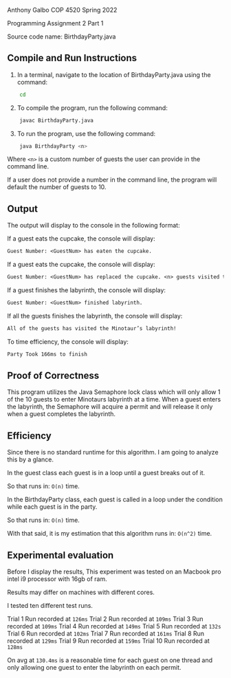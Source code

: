 Anthony Galbo
COP 4520 Spring 2022

Programming Assignment 2 Part 1

Source code name: BirthdayParty.java

## Compile and Run Instructions

1. In a terminal, navigate to the location of BirthdayParty.java using the command:
```bash
    cd
```
2. To compile the program, run the following command:
```bash
    javac BirthdayParty.java
```
3. To run the program, use the following command:
```bash
    java BirthdayParty <n>
```

Where ```<n>``` is a custom number of guests the user can provide in the command line.

If a user does not provide a number in the command line, the program will default the number of guests to 10.

## Output

The output will display to the console in the following format:

If a guest eats the cupcake, the console will display:
```txt
Guest Number: <GuestNum> has eaten the cupcake.
```

If a guest eats the cupcake, the console will display:
```txt
Guest Number: <GuestNum> has replaced the cupcake. <n> guests visited the labyrinth.
```

If a guest finishes the labyrinth, the console will display:
```txt
Guest Number: <GuestNum> finished labyrinth.
```

If all the guests finishes the labyrinth, the console will display:
```txt
All of the guests has visited the Minotaur’s labyrinth!
```

To time efficiency, the console will display:
```txt
Party Took 166ms to finish
```

## Proof of Correctness
This program utilizes the Java Semaphore lock class which will only allow 1 of the 10 guests to enter Minotaurs labyrinth at a time. When a guest enters the labyrinth, the Semaphore will acquire a permit and will release it only when a guest completes the labyrinth.

## Efficiency

Since there is no standard runtime for this algorithm. I am going to analyze this by a glance.

In the guest class each guest is in a loop until a guest breaks out of it.

So that runs in: ```O(n)``` time.

In the BirthdayParty class, each guest is called in a loop under the condition while each guest is in the party.

So that runs in: ```O(n)``` time.

With that said, it is my estimation that this algorithm runs in: ```O(n^2)``` time.


## Experimental evaluation

Before I display the results, This experiment was tested on an Macbook pro intel i9 processor with 16gb of ram.

Results may differ on machines with different cores.

I tested ten different test runs.

Trial 1 Run recorded at ```126ms```
Trial 2 Run recorded at ```109ms```
Trial 3 Run recorded at ```109ms```
Trial 4 Run recorded at ```149ms```
Trial 5 Run recorded at ```132s```
Trial 6 Run recorded at ```102ms```
Trial 7 Run recorded at ```161ms```
Trial 8 Run recorded at ```129ms```
Trial 9 Run recorded at ```159ms```
Trial 10 Run recorded at ```128ms```

On avg at ```130.4ms``` is a reasonable time for each guest on one thread and only allowing one guest to enter the labyrinth on each permit.  
